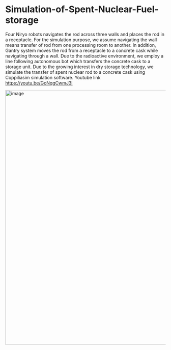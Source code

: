 # Simulation-of-Spent-Nuclear-Fuel-storage

Four Niryo robots navigates the rod across three walls and places the rod in a receptacle. For the simulation purpose, we assume navigating the wall means transfer of rod from one processing room to another. In addition, Gantry system moves the rod from a receptacle to a concrete cask while navigating through a wall. Due to the radioactive environment, we employ a line following autonomous bot which transfers the concrete cask to a storage unit. Due to the growing interest in dry storage technology, we simulate the transfer of spent nuclear rod to a concrete cask using Coppiliasim simulation software. Youtube link https://youtu.be/GoNqgCwmJ3I 

<img width="801" alt="image" src="https://user-images.githubusercontent.com/114020459/191920259-7ce4ae4b-83e3-42cf-ac91-4402e17a89ca.png">
